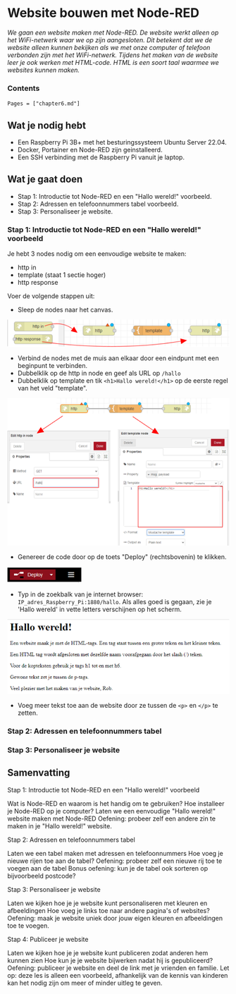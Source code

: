 # Website bouwen met Node-RED

*We gaan een website maken met Node-RED. De website werkt alleen op het WiFi-netwerk waar we op zijn aangesloten. Dit betekent dat we de website alleen kunnen bekijken als we met onze computer of telefoon verbonden zijn met het WiFi-netwerk. Tijdens het maken van de website leer je ook werken met HTML-code. HTML is een soort taal waarmee we websites kunnen maken.*

### Contents

```@contents
Pages = ["chapter6.md"]
```

## Wat je nodig hebt

- Een Raspberry Pi 3B+ met het besturingssysteem Ubuntu Server 22.04.
- Docker, Portainer en Node-RED zijn geinstalleerd.
- Een SSH verbinding met de Raspberry Pi vanuit je laptop.

## Wat je gaat doen

- Stap 1: Introductie tot Node-RED en een "Hallo wereld!" voorbeeld.
- Stap 2: Adressen en telefoonnummers tabel voorbeeld.
- Stap 3: Personaliseer je website.

### Stap 1: Introductie tot Node-RED en een "Hallo wereld!" voorbeeld

Je hebt 3 nodes nodig om een eenvoudige website te maken:
- http in
- template (staat 1 sectie hoger)
- http response

Voer de volgende stappen uit:

- Sleep de nodes naar het canvas.

![fig 1](assets/fig_1.png)

- Verbind de nodes met de muis aan elkaar door een eindpunt met een beginpunt te verbinden.
- Dubbelklik op de http in node en geef als URL op `/hallo`
- Dubbelklik op template en tik `<h1>Hallo wereld!</h1>` op de eerste regel van het veld "template".

![fig 2](assets/fig_2.png)

- Genereer de code door op de toets "Deploy" (rechtsbovenin) te klikken.

![fig_3](assets/fig_3.png)

- Typ in de zoekbalk van je internet browser: `IP_adres_Raspberry_Pi:1880/hallo`. Als alles goed is gegaan, zie je 'Hallo wereld' in vette letters verschijnen op het scherm.

![fig_4](assets/fig_4.png)

- Voeg meer tekst toe aan de website door ze tussen de `<p>` en `</p>` te zetten.

### Stap 2: Adressen en telefoonnummers tabel


### Stap 3: Personaliseer je website


## Samenvatting

Stap 1: Introductie tot Node-RED en een "Hallo wereld!" voorbeeld

Wat is Node-RED en waarom is het handig om te gebruiken?
Hoe installeer je Node-RED op je computer?
Laten we een eenvoudige "Hallo wereld!" website maken met Node-RED
Oefening: probeer zelf een andere zin te maken in je "Hallo wereld!" website.

Stap 2: Adressen en telefoonnummers tabel

Laten we een tabel maken met adressen en telefoonnummers
Hoe voeg je nieuwe rijen toe aan de tabel?
Oefening: probeer zelf een nieuwe rij toe te voegen aan de tabel
Bonus oefening: kun je de tabel ook sorteren op bijvoorbeeld postcode?

Stap 3: Personaliseer je website

Laten we kijken hoe je je website kunt personaliseren met kleuren en afbeeldingen
Hoe voeg je links toe naar andere pagina's of websites?
Oefening: maak je website uniek door jouw eigen kleuren en afbeeldingen toe te voegen.

Stap 4: Publiceer je website

Laten we kijken hoe je je website kunt publiceren zodat anderen hem kunnen zien
Hoe kun je je website bijwerken nadat hij is gepubliceerd?
Oefening: publiceer je website en deel de link met je vrienden en familie.
Let op: deze les is alleen een voorbeeld, afhankelijk van de kennis van kinderen kan het nodig zijn om meer of minder uitleg te geven.



